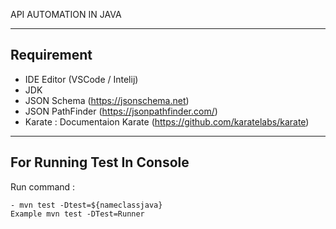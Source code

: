 API AUTOMATION IN JAVA
- - - - 

Requirement
-------

* IDE Editor (VSCode / Intelij)
* JDK
* JSON Schema (https://jsonschema.net)
* JSON PathFinder (https://jsonpathfinder.com/)
* Karate : Documentaion Karate (https://github.com/karatelabs/karate)
----------

 
## For Running Test In Console ##
Run command :

    - mvn test -Dtest=${nameclassjava} 
    Example mvn test -DTest=Runner
